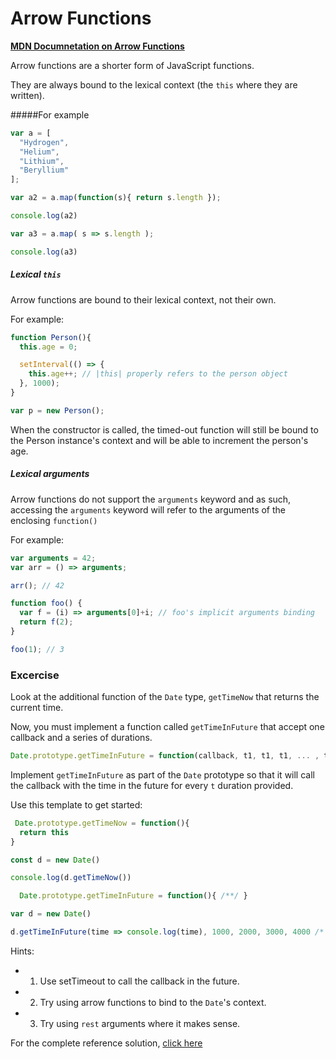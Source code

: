 # Arrow Functions

[**MDN Documnetation on Arrow Functions**](https://developer.mozilla.org/en/docs/Web/JavaScript/Reference/Functions/Arrow_functions)

Arrow functions are a shorter form of JavaScript functions. 

They are always bound to the lexical context (the `this` where they are written).

#####For example

```javascript
var a = [
  "Hydrogen",
  "Helium",
  "Lithium",
  "Beryl­lium"
];

var a2 = a.map(function(s){ return s.length });

console.log(a2)

var a3 = a.map( s => s.length );

console.log(a3)
```


##### Lexical `this`

Arrow functions are bound to their lexical context, not their own.

For example:
```javascript
function Person(){
  this.age = 0;

  setInterval(() => {
    this.age++; // |this| properly refers to the person object
  }, 1000);
}

var p = new Person();
```

When the constructor is called, the timed-out function will still be bound to the Person instance's context and will be able to increment the person's age.


##### Lexical arguments

Arrow functions do not support the `arguments` keyword and as such, accessing the `arguments` keyword will refer to the arguments of the enclosing `function()`

For example:

```javascript
var arguments = 42;
var arr = () => arguments;

arr(); // 42

function foo() {
  var f = (i) => arguments[0]+i; // foo's implicit arguments binding
  return f(2);
}

foo(1); // 3
```

### Excercise

Look at the additional function of the `Date` type, `getTimeNow` that returns the current time.

Now, you must implement a function called `getTimeInFuture` that accept one callback and a series of durations.

```javascript
Date.prototype.getTimeInFuture = function(callback, t1, t1, t1, ... , tn){ }
```

Implement `getTimeInFuture` as part of the `Date` prototype so that it will call the callback with the time in the future for every `t` duration provided.

Use this template to get started:
```javascript
 Date.prototype.getTimeNow = function(){
  return this
}

const d = new Date()

console.log(d.getTimeNow())

  Date.prototype.getTimeInFuture = function(){ /**/ }

var d = new Date()

d.getTimeInFuture(time => console.log(time), 1000, 2000, 3000, 4000 /* 5000, 6000 */)
```

Hints:
- 1. Use setTimeout to call the callback in the future.
- 2. Try using arrow functions to bind to the `Date`'s context.
- 3. Try using `rest` arguments where it makes sense.

For the complete reference solution, [click here](https://github.com/BarakChamo/es-next-workshop/edit/master/chapters/3-arrow-functions/solution.md)
